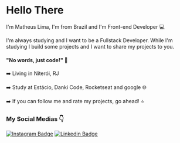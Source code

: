 # Hello There

I'm Matheus Lima, I'm from Brazil and I'm Front-end Developer 💻

I'm always studying and I want to be a Fullstack Developer. While I'm studying I build some projects and I want to share my projects to you.

#### "No words, just code!" 🤙

➡️ Living in Niterói, RJ

➡️ Study at Estácio, Danki Code, Rocketseat and google 🌐

➡️ If you can follow me and rate my projects, go ahead! ⭐

### My Social Medias 👇

[![Instagram Badge](https://img.shields.io/badge/-Instagram-violet?style=flat-square&logo=Instagram&logoColor=white&link=https://www.instagram.com/marinho.dev/)](https://www.instagram.com/marinho.dev/) [![Linkedin Badge](https://img.shields.io/badge/-LinkedIn-blue?style=flat-square&logo=Linkedin&logoColor=white&link=https://www.linkedin.com/in/matheus-lima-71ab321b6/)](https://www.linkedin.com/in/matheus-lima-71ab321b6/)
